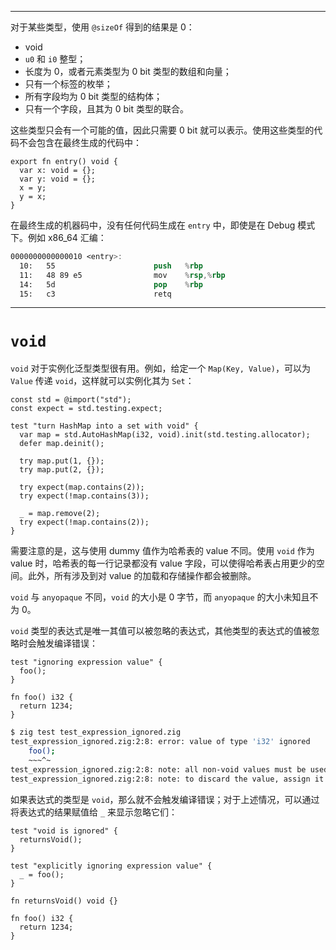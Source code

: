 
---

对于某些类型，使用 `@sizeOf` 得到的结果是 0：

- void
- `u0` 和 `i0` 整型；
- 长度为 0，或者元素类型为 0 bit 类型的数组和向量；
- 只有一个标签的枚举；
- 所有字段均为 0 bit 类型的结构体；
- 只有一个字段，且其为 0 bit 类型的联合。

这些类型只会有一个可能的值，因此只需要 0 bit 就可以表示。使用这些类型的代码不会包含在最终生成的代码中：

```zig file:zero_bit_types.zig
export fn entry() void {
  var x: void = {};
  var y: void = {};
  x = y;
  y = x;
}
```

在最终生成的机器码中，没有任何代码生成在 `entry` 中，即使是在 Debug 模式下。例如 x86_64 汇编：

```nasm file:zero_bit_types.s
0000000000000010 <entry>:
  10:	55                   	push   %rbp
  11:	48 89 e5             	mov    %rsp,%rbp
  14:	5d                   	pop    %rbp
  15:	c3                   	retq 
```

---

# `void`

`void` 对于实例化泛型类型很有用。例如，给定一个 `Map(Key, Value)`，可以为 `Value` 传递 `void`，这样就可以实例化其为 `Set`：

```zig file:test_void_in_hashmap.zig
const std = @import("std");
const expect = std.testing.expect;

test "turn HashMap into a set with void" {
  var map = std.AutoHashMap(i32, void).init(std.testing.allocator);
  defer map.deinit();

  try map.put(1, {});
  try map.put(2, {});

  try expect(map.contains(2));
  try expect(!map.contains(3));

  _ = map.remove(2);
  try expect(!map.contains(2));
}
```

需要注意的是，这与使用 dummy 值作为哈希表的 value 不同。使用 `void` 作为 value 时，哈希表的每一行记录都没有 value 字段，可以使得哈希表占用更少的空间。此外，所有涉及到对 value 的加载和存储操作都会被删除。

`void` 与 `anyopaque` 不同，`void` 的大小是 0 字节，而 `anyopaque` 的大小未知且不为 0。

`void` 类型的表达式是唯一其值可以被忽略的表达式，其他类型的表达式的值被忽略时会触发编译错误：

```zig file:test_expression_ignored.zig
test "ignoring expression value" {
  foo();
}

fn foo() i32 {
  return 1234;
}
```

```bash
$ zig test test_expression_ignored.zig
test_expression_ignored.zig:2:8: error: value of type 'i32' ignored
    foo();
    ~~~^~
test_expression_ignored.zig:2:8: note: all non-void values must be used
test_expression_ignored.zig:2:8: note: to discard the value, assign it to '_'
```

如果表达式的类型是 `void`，那么就不会触发编译错误；对于上述情况，可以通过将表达式的结果赋值给 `_` 来显示忽略它们：

```zig file:test_void_ignored.zig
test "void is ignored" {
  returnsVoid();
}

test "explicitly ignoring expression value" {
  _ = foo();
}

fn returnsVoid() void {}

fn foo() i32 {
  return 1234;
}
```
